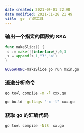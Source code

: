 ```yaml
---
date created: 2021-09-01 22:08
date modified: 2021-11-28 21:49
title: go  内置工具
---
```

### 输出一个指定的函数的 SSA
```go
func makeSlice() {  
 s := make([]interface{},0,3)  
 s = append(s,1,"3",'a')  
}
```

```bash
GOSSAFUNC=makeSlice go run main.go
```

### 逃逸分析命令
```bash
go tool compile -m -l xxx.go

go build -gcflags "-m -l" xxx.go
```

### 获取 go 的汇编代码
```bash
go tool compile -NlS  xx.go
```